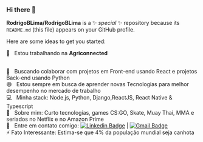 ### Hi there 👋

**RodrigoBLima/RodrigoBLima** is a ✨ _special_ ✨ repository because its `README.md` (this file) appears on your GitHub profile.

Here are some ideas to get you started:


 :rocket:  &nbsp; Estou trabalhando na **Agriconnected**

 <br/> :purple_heart: &nbsp; Buscando colaborar com projetos em Front-end usando React e projetos Back-end usando Python
 <br/>  😄 &nbsp; Estou sempre em busca de aprender novas Tecnologias para melhor desempenho no mercado de trabalho
 <br/> :computer: &nbsp; Minha stack: Node.js, Python, Django,ReactJS, React Native & Typescript
 <br/> 💬  &nbsp; Sobre mim: Curto tecnologias, games CS:GO, Skate, Muay Thai, MMA e seriados no Netflix e no Amazon Prime
 <br/> :email: &nbsp; Entre em contato comigo: [![Linkedin Badge](https://img.shields.io/badge/-ThiagoMarinho-blue?style=flat-square&logo=Linkedin&logoColor=white&link=https://https://www.linkedin.com/in/rodrigo-barbosa-710b10180/)](https://www.linkedin.com/in/rodrigo-barbosa-710b10180/) 
| 
[![Gmail Badge](https://img.shields.io/badge/-tgmarinho@gmail.com-c14438?style=flat-square&logo=Gmail&logoColor=white&link=mailto:vanderdigo837@gmail.com)](mailto:vanderdigo837@gmail.com)
<br/> ⚡ Fato Interessante: Estima-se que 4% da população mundial seja canhota

